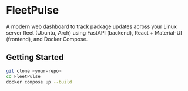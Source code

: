 # FleetPulse

A modern web dashboard to track package updates across your Linux server fleet (Ubuntu, Arch) using FastAPI (backend), React + Material-UI (frontend), and Docker Compose.

## Getting Started

```bash
git clone <your-repo>
cd FleetPulse
docker compose up --build
